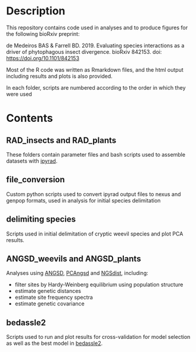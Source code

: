 # Description

This repository contains code used in analyses and to produce figures for the following bioRxiv preprint:

de Medeiros BAS & Farrell BD. 2019. Evaluating species interactions as a driver of phytophagous insect divergence. bioRxiv 842153. doi: https://doi.org/10.1101/842153

Most of the R code was written as Rmarkdown files, and the html output including results and plots is also provided.

In each folder, scripts are numbered according to the order in which they were used

# Contents

## RAD_insects and RAD_plants

These folders contain parameter files and bash scripts used to assemble datasets with [ipyrad](https://ipyrad.readthedocs.io/en/latest/).

## file_conversion

Custom python scripts used to convert ipyrad output files to nexus and genpop formats, used in analysis for initial species delimitation

## delimiting species

Scripts used in initial delimitation of cryptic weevil species and plot PCA results.

## ANGSD_weevils and ANGSD_plants 

Analyses using [ANGSD](http://www.popgen.dk/angsd/index.php/ANGSD), [PCAngsd](http://www.popgen.dk/software/index.php/PCAngsd) and [NGSdist](https://github.com/fgvieira/ngsDist), including:
* filter sites by Hardy-Weinberg equilibrium using population structure
* estimate genetic distances
* estimate site frequency spectra
* estimate genetic covariance

## bedassle2

Scripts used to run and plot results for cross-validation for model selection as well as the best model in [bedassle2](https://github.com/gbradburd/bedassle).




